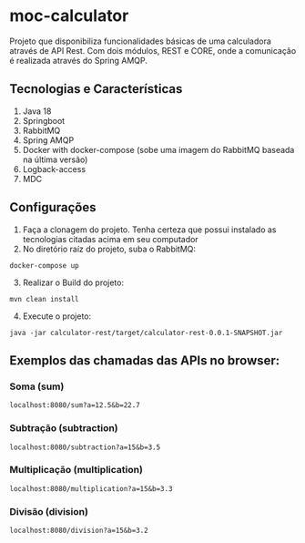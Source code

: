 # moc-calculator
 Projeto que disponibiliza funcionalidades básicas de uma calculadora através de API Rest. Com dois módulos, REST e CORE, onde a comunicação é realizada através do Spring AMQP.

## Tecnologias e Características
1. Java 18
2. Springboot
3. RabbitMQ
4. Spring AMQP
5. Docker with docker-compose (sobe uma imagem do RabbitMQ baseada na última versão)
6. Logback-access
7. MDC

## Configurações
1. Faça a clonagem do projeto. Tenha certeza que possui instalado as tecnologias citadas acima em seu computador
2. No diretório raíz do projeto, suba o RabbitMQ:
```
docker-compose up
```
3. Realizar o Build do projeto:
```
mvn clean install
```
4. Execute o projeto:
```
java -jar calculator-rest/target/calculator-rest-0.0.1-SNAPSHOT.jar
```

## Exemplos das chamadas das APIs no browser:

### Soma (sum)
```
localhost:8080/sum?a=12.5&b=22.7
```
### Subtração (subtraction)
```
localhost:8080/subtraction?a=15&b=3.5
```
### Multiplicação (multiplication)
```
localhost:8080/multiplication?a=15&b=3.3
```
### Divisão (division)
```
localhost:8080/division?a=15&b=3.2
```



